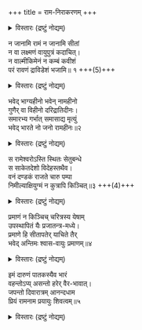 +++
title = राम-निराकरणम्
+++



<details><summary>विस्तारः (द्रष्टुं नोद्यम्)</summary>

To a Tamil Nadu INC MP, who said, "I’m from Tamil Nadu, I don’t know Rama. You ask anybody in Tamil Nadu. We don’t see any Rama Temple."
</details>



न जानामि रामं न जानामि सीतां  
न वा लक्ष्मणं वायुपुत्रं कदाचित्।  
न वाल्मीकिमेनं न कम्बं कवीशं  
परं रावणं द्राविडेशं भजामि॥ १  +++(5)+++

<details><summary>विस्तारः (द्रष्टुं नोद्यम्)</summary>

मैं न राम को जानती हूँ, न सीता को। मैं न लक्ष्मण को जानती हूँ, न वायुपुत्र हनुमान को। न इन वाल्मीकि को और न कविराज कम्बन को जानती हूँ । किन्तु मैं द्रविडों के राजा रावण को प्रणाम करती हूँ।
</details>



भवेद् भाग्यहीनो भवेन् नामहीनो  
गुणैर् वा विहीनो दरिद्रातिदीनः।  
समारभ्य गर्भात् समासाद्य मृत्युं  
भवेद् भारते नो जनो रामहीनः॥२

<details><summary>विस्तारः (द्रष्टुं नोद्यम्)</summary>

चाहे कोई भाग्यहीन हो या नाम-हीन हो, अथवा गुण-हीन, दरिद्र और दीन हो किन्तु गर्भ से आरम्भ कर मृत्यु-पर्यन्त भारत में कोई भी मनुष्य राम से हीन नहीं है।
</details>


स रामेश्वरोऽस्ति स्थितः सेतुबन्धे  
स साकेतदेशो विदेहस्तथैव।  
वनं दण्डकं राजते चारु पम्पा  
निमील्याक्षियुग्मं न कुत्रापि किञ्चित्॥३ +++(4)+++

<details><summary>विस्तारः (द्रष्टुं नोद्यम्)</summary>

सेतु-बन्ध पर स्थित रामेश्वर, अयोध्या, विदेह, दण्डकारण्य और सुन्दर पम्पा-नगरी - आँख मूँद लेने पर तो कहीं भी इनमें से कुछ भी नहीं है।
</details>



प्रमाणं न किञ्चिच् चरित्रस्य येषाम्  
उपस्थापितं यैः प्रजातन्त्र-मध्ये।  
प्रमाणे हि सीतापतेर् याचिते तैर्  
भवेद् अन्तिमः श्वास-वायुः प्रमाणम्॥४

<details><summary>विस्तारः (द्रष्टुं नोद्यम्)</summary>

जिन्होंने लोक-तन्त्र में अपने चरित्र का कुछ भी प्रमाण नहीं दिया, उनके द्वारा सीतापति राम का प्रमाण माँगने पर उनकी अन्तिम साँस ही प्रमाण बन जाए।
</details>



इमं दारुणं पातकस्यैव भारं  
वहन्तोऽप्य् असन्तो हरेर् वैर-भावात्।  
जपन्तो दिवारात्रम् आनन्दधाम  
प्रियं रामनाम प्रयायुः शिवत्वम्॥५

<details><summary>विस्तारः (द्रष्टुं नोद्यम्)</summary>

इस दारुण पाप का भार ढोने वाले दुर्जन लोग श्रीहरि से वैर भाव के कारण दिन-रात उनके आनन्द-दायी प्रिय राम-नाम को जपते हुए कल्याण को प्राप्त करें।
</details>

